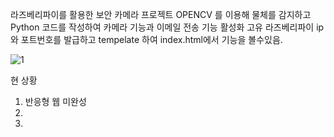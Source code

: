 라즈베리파이를 활용한 보안 카메라 프로젝트
OPENCV 를 이용해 물체를 감지하고
Python 코드를 작성하여 카메라 기능과 이메일 전송 기능 활성화
고유 라즈베리파이 ip와 포트번호를 발급하고 tempelate 하여 index.html에서 기능을 볼수있음.

![1](https://user-images.githubusercontent.com/79081800/114302764-6f564a80-9b05-11eb-9055-6682a97cf69d.jpg)

현 상황
1. 반응형 웹 미완성
2. 
3.
